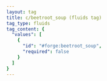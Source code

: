 ```yaml
---
layout: tag
title: c/beetroot_soup (fluids tag)
tag_type: fluids
tag_content: {
  "values": [
    {
      "id": "#forge:beetroot_soup",
      "required": false
    }
  ]
}
---
```

